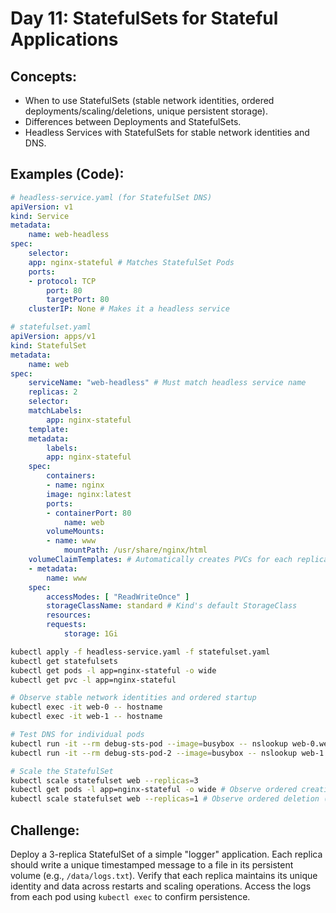 # **Day 11: StatefulSets for Stateful Applications**

## **Concepts:**
* When to use StatefulSets (stable network identities, ordered deployments/scaling/deletions, unique persistent storage).
* Differences between Deployments and StatefulSets.
* Headless Services with StatefulSets for stable network identities and DNS.

## **Examples (Code):**
```yaml
# headless-service.yaml (for StatefulSet DNS)
apiVersion: v1
kind: Service
metadata:
    name: web-headless
spec:
    selector:
    app: nginx-stateful # Matches StatefulSet Pods
    ports:
    - protocol: TCP
        port: 80
        targetPort: 80
    clusterIP: None # Makes it a headless service
```

```yaml
# statefulset.yaml
apiVersion: apps/v1
kind: StatefulSet
metadata:
    name: web
spec:
    serviceName: "web-headless" # Must match headless service name
    replicas: 2
    selector:
    matchLabels:
        app: nginx-stateful
    template:
    metadata:
        labels:
        app: nginx-stateful
    spec:
        containers:
        - name: nginx
        image: nginx:latest
        ports:
        - containerPort: 80
            name: web
        volumeMounts:
        - name: www
            mountPath: /usr/share/nginx/html
    volumeClaimTemplates: # Automatically creates PVCs for each replica
    - metadata:
        name: www
    spec:
        accessModes: [ "ReadWriteOnce" ]
        storageClassName: standard # Kind's default StorageClass
        resources:
        requests:
            storage: 1Gi
```

```bash
kubectl apply -f headless-service.yaml -f statefulset.yaml
kubectl get statefulsets
kubectl get pods -l app=nginx-stateful -o wide
kubectl get pvc -l app=nginx-stateful

# Observe stable network identities and ordered startup
kubectl exec -it web-0 -- hostname
kubectl exec -it web-1 -- hostname

# Test DNS for individual pods
kubectl run -it --rm debug-sts-pod --image=busybox -- nslookup web-0.web-headless
kubectl run -it --rm debug-sts-pod-2 --image=busybox -- nslookup web-1.web-headless

# Scale the StatefulSet
kubectl scale statefulset web --replicas=3
kubectl get pods -l app=nginx-stateful -o wide # Observe ordered creation (web-2 comes up)
kubectl scale statefulset web --replicas=1 # Observe ordered deletion (web-2 then web-1 goes down)
```

## **Challenge:** 
Deploy a 3-replica StatefulSet of a simple "logger" application. Each replica should write a unique timestamped message to a file in its persistent volume (e.g., `/data/logs.txt`). Verify that each replica maintains its unique identity and data across restarts and scaling operations. Access the logs from each pod using `kubectl exec` to confirm persistence.

